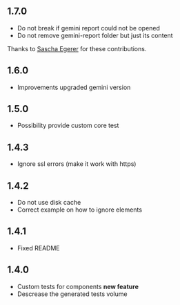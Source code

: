 ## 1.7.0

* Do not break if gemini report could not be opened
* Do not remove gemini-report folder but just its content

Thanks to [Sascha Egerer](https://github.com/sascha-egerer) for these contributions.

## 1.6.0

* Improvements upgraded gemini version

## 1.5.0

* Possibility provide custom core test

## 1.4.3

* Ignore ssl errors (make it work with https)

## 1.4.2

* Do not use disk cache
* Correct example on how to ignore elements

## 1.4.1

* Fixed README

## 1.4.0

* Custom tests for components **new feature**
* Descrease the generated tests volume
